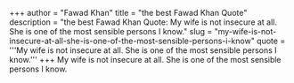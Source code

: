 +++
author = "Fawad Khan"
title = "the best Fawad Khan Quote"
description = "the best Fawad Khan Quote: My wife is not insecure at all. She is one of the most sensible persons I know."
slug = "my-wife-is-not-insecure-at-all-she-is-one-of-the-most-sensible-persons-i-know"
quote = '''My wife is not insecure at all. She is one of the most sensible persons I know.'''
+++
My wife is not insecure at all. She is one of the most sensible persons I know.
